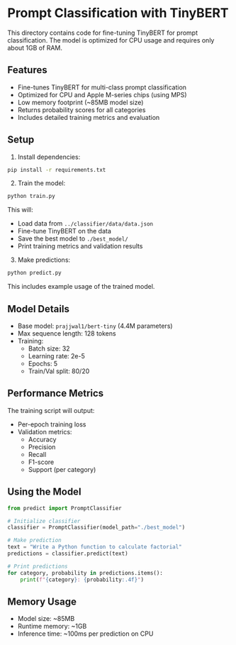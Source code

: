 # Prompt Classification with TinyBERT

This directory contains code for fine-tuning TinyBERT for prompt classification. The model is optimized for CPU usage and requires only about 1GB of RAM.

## Features

- Fine-tunes TinyBERT for multi-class prompt classification
- Optimized for CPU and Apple M-series chips (using MPS)
- Low memory footprint (~85MB model size)
- Returns probability scores for all categories
- Includes detailed training metrics and evaluation

## Setup

1. Install dependencies:
```bash
pip install -r requirements.txt
```

2. Train the model:
```bash
python train.py
```
This will:
- Load data from `../classifier/data/data.json`
- Fine-tune TinyBERT on the data
- Save the best model to `./best_model/`
- Print training metrics and validation results

3. Make predictions:
```bash
python predict.py
```
This includes example usage of the trained model.

## Model Details

- Base model: `prajjwal1/bert-tiny` (4.4M parameters)
- Max sequence length: 128 tokens
- Training:
  - Batch size: 32
  - Learning rate: 2e-5
  - Epochs: 5
  - Train/Val split: 80/20

## Performance Metrics

The training script will output:
- Per-epoch training loss
- Validation metrics:
  - Accuracy
  - Precision
  - Recall
  - F1-score
  - Support (per category)

## Using the Model

```python
from predict import PromptClassifier

# Initialize classifier
classifier = PromptClassifier(model_path="./best_model")

# Make prediction
text = "Write a Python function to calculate factorial"
predictions = classifier.predict(text)

# Print predictions
for category, probability in predictions.items():
    print(f"{category}: {probability:.4f}")
```

## Memory Usage

- Model size: ~85MB
- Runtime memory: ~1GB
- Inference time: ~100ms per prediction on CPU 